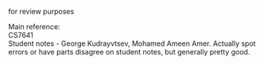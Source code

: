 for review purposes

Main reference: <br/>
CS7641 <br/>
Student notes - George Kudrayvtsev, Mohamed Ameen Amer. Actually spot errors or have parts disagree on student notes, but generally pretty good. <br/>
